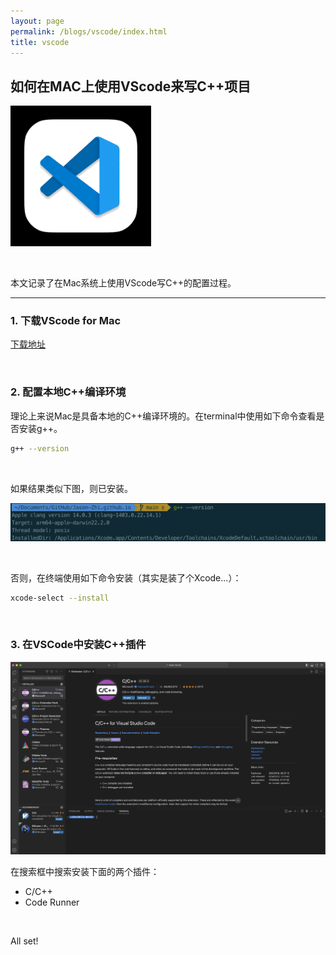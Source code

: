 ```yaml
---
layout: page
permalink: /blogs/vscode/index.html
title: vscode
---
```


## 如何在MAC上使用VScode来写C++项目



![vscode](vscode.assets/vscode.png)

<br>

本文记录了在Mac系统上使用VScode写C++的配置过程。

---

### 1. 下载VScode for Mac

[下载地址](https://code.visualstudio.com/sha/download?build=stable&os=darwin-universal)

<br>

### 2. 配置本地C++编译环境

理论上来说Mac是具备本地的C++编译环境的。在terminal中使用如下命令查看是否安装g++。

```bash
g++ --version
```

<br>

如果结果类似下图，则已安装。

![g++](vscode.assets/g++.png)

<br>

否则，在终端使用如下命令安装（其实是装了个Xcode...）：

```bash
xcode-select --install
```

<br>

### 3. 在VSCode中安装C++插件

![plugins](vscode.assets/plugins.png)

在搜索框中搜索安装下面的两个插件：

* C/C++
* Code Runner

<br>

All set! 
